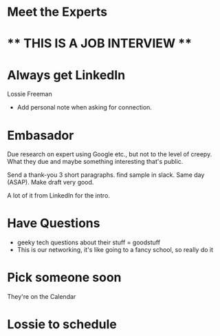 # Meet the Experts
# ** THIS IS A JOB INTERVIEW **
# Always get LinkedIn
Lossie Freeman

* Add personal note when asking for connection.

# Embasador
Due research on expert using Google etc., but not to the level of creepy. What they due and maybe something interesting that's public.

Send a thank-you 3 short paragraphs. find sample in slack. Same day (ASAP). Make draft very good.

A lot of it from LinkedIn for the intro.

# Have Questions
* geeky tech questions about their stuff = goodstuff
* This is our networking, it's like going to a fancy school, so really do it

# Pick someone soon
They're on the Calendar
# Lossie to schedule
